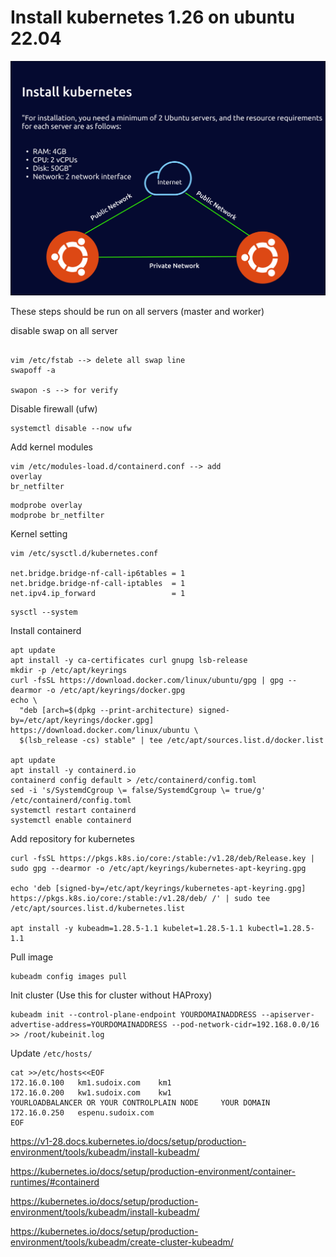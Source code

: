 # Install kubernetes 1.26 on ubuntu 22.04

![Install kubernetes](/assets/install_kubernetes.png)

These steps should be run on all servers (master and worker)

disable swap on all server

```

vim /etc/fstab --> delete all swap line
swapoff -a

swapon -s --> for verify
```

Disable firewall (ufw)

```
systemctl disable --now ufw
```

Add kernel modules

```
vim /etc/modules-load.d/containerd.conf --> add
overlay
br_netfilter
```

```
modprobe overlay
modprobe br_netfilter
```

Kernel setting

```
vim /etc/sysctl.d/kubernetes.conf

net.bridge.bridge-nf-call-ip6tables = 1
net.bridge.bridge-nf-call-iptables  = 1
net.ipv4.ip_forward                 = 1
```

```
sysctl --system
```

Install containerd

```
apt update
apt install -y ca-certificates curl gnupg lsb-release
mkdir -p /etc/apt/keyrings
curl -fsSL https://download.docker.com/linux/ubuntu/gpg | gpg --dearmor -o /etc/apt/keyrings/docker.gpg
echo \
  "deb [arch=$(dpkg --print-architecture) signed-by=/etc/apt/keyrings/docker.gpg] https://download.docker.com/linux/ubuntu \
  $(lsb_release -cs) stable" | tee /etc/apt/sources.list.d/docker.list

apt update
apt install -y containerd.io
containerd config default > /etc/containerd/config.toml
sed -i 's/SystemdCgroup \= false/SystemdCgroup \= true/g' /etc/containerd/config.toml
systemctl restart containerd
systemctl enable containerd
```

Add repository for kubernetes

```
curl -fsSL https://pkgs.k8s.io/core:/stable:/v1.28/deb/Release.key | sudo gpg --dearmor -o /etc/apt/keyrings/kubernetes-apt-keyring.gpg

echo 'deb [signed-by=/etc/apt/keyrings/kubernetes-apt-keyring.gpg] https://pkgs.k8s.io/core:/stable:/v1.28/deb/ /' | sudo tee /etc/apt/sources.list.d/kubernetes.list

apt install -y kubeadm=1.28.5-1.1 kubelet=1.28.5-1.1 kubectl=1.28.5-1.1
```

Pull image

```
kubeadm config images pull
```

Init cluster (Use this for cluster without HAProxy)

```
kubeadm init --control-plane-endpoint YOURDOMAINADDRESS --apiserver-advertise-address=YOURDOMAINADDRESS --pod-network-cidr=192.168.0.0/16 >> /root/kubeinit.log
```

Update `/etc/hosts/`

```
cat >>/etc/hosts<<EOF
172.16.0.100   km1.sudoix.com    km1
172.16.0.200   kw1.sudoix.com    kw1
YOURLOADBALANCER OR YOUR CONTROLPLAIN NODE     YOUR DOMAIN 
172.16.0.250   espenu.sudoix.com
EOF
```

https://v1-28.docs.kubernetes.io/docs/setup/production-environment/tools/kubeadm/install-kubeadm/

https://kubernetes.io/docs/setup/production-environment/container-runtimes/#containerd

https://kubernetes.io/docs/setup/production-environment/tools/kubeadm/install-kubeadm/

https://kubernetes.io/docs/setup/production-environment/tools/kubeadm/create-cluster-kubeadm/
